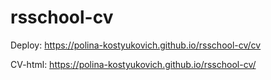 # rsschool-cv

Deploy: https://polina-kostyukovich.github.io/rsschool-cv/cv

CV-html: https://polina-kostyukovich.github.io/rsschool-cv/